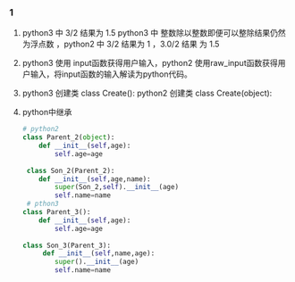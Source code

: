 ### 1

1. python3 中   3/2  结果为 1.5   python3 中 整数除以整数即便可以整除结果仍然为浮点数   ，python2 中   3/2   结果为 1 ，3.0/2  结果 为 1.5

2. python3 使用 input函数获得用户输入，python2 使用raw_input函数获得用户输入，将input函数的输入解读为python代码。

3. python3 创建类  class Create():      python2 创建类  class Create(object):

4. python中继承 

   ~~~python
   # python2
   class Parent_2(object):
       def __init__(self,age):
           self.age=age
         
    class Son_2(Parent_2):
       def __init__(self,age,name):
           super(Son_2,self).__init__(age) 
           self.name=name
    # pthon3
   class Parent_3():
       def __init__(self,age):
           self.age=age
           
   class Son_3(Parent_3):
        def __init__(self,name,age):
           super().__init__(age)
           self.name=name
   ~~~

   

